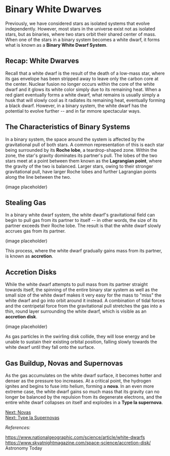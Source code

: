 # Binary White Dwarves

Previously, we have considered stars as isolated systems that evolve independently. However, most stars in the universe exist not as isolated stars, but as binaries, where two stars orbit their shared center of mass. When one of the stars in a binary system becomes a white dwarf, it forms what is known as a **Binary White Dwarf System**. 

## Recap: White Dwarves

Recall that a white dwarf is the result of the death of a low-mass star, where its gas envelope has been stripped away to leave only the carbon core at the center. Nuclear fusion no longer occurs within the core of the white dwarf and it glows its white color simply due to its remaining heat. When a red giant eventually forms a white dwarf, what remains is usually simply a husk that will slowly cool as it radiates its remaining heat, eventually forming a black dwarf. However, in a binary system, the white dwarf has the potential to evolve further -- and in far mmore spectacular ways.

## The Characteristics of Binary Systems

In a binary system, the space around the system is affected by the gravitational pull of both stars. A common representation of this is each star being surrounded by its **Roche lobe**, a teardrop-shaped zone. Within the zone, the star's gravity dominates its partner's pull. The lobes of the two stars meet at a point between them known as the **Lagrangian point**, where the gravity of the two is balanced. Larger stars, owing to their stronger gravitational pull, have larger Roche lobes and further Lagrangian points along the line between the two. 

(image placeholder)

## Stealing Gas

In a binary white dwarf system, the white dwarf's gravitational field can begin to pull gas from its partner to itself -- in other words, the size of its partner exceeds their Roche lobe. The result is that the white dwarf slowly accrues gas from its partner.

(image placeholder)

This process, where the white dwarf gradually gains mass from its partner, is known as **accretion**.

## Accretion Disks

While the white dwarf attempts to pull mass from its partner straight towards itself, the spinning of the entire binary star system as well as the small size of the white dwarf makes it very easy for the mass to "miss" the white dwarf and go into orbit around it instead. A combination of tidal forces and the centripetal force from the gravitational pull stretches the gas into a thin, round layer surrounding the white dwarf, which is visible as an **accretion disk**.

(image placeholder)

As gas particles in the swirling disk collide, they will lose energy and be unable to sustain their existing orbital position, falling slowly towards the white dwarf until they fall onto the surface.

## Gas Buildup, Novas and Supernovas

As the gas accumulates on the white dwarf surface, it becomes hotter and denser as the pressure too increases. At a critical point, the hydrogen ignites and begins to fuse into helium, forming a **nova**. In an even more extreme case, the white dwarf gains so much mass that its gravity can no longer be balanced by the repulsion from its degenerate electrons, and the entire white dwarf collapses on itself and explodes in a **Type Ia supernova**.

[Next: Novas](../nova/nova.md)  
[Next: Type Ia Supernovas](../nova/type_1a_supernova.md)

*References:*

https://www.nationalgeographic.com/science/article/white-dwarfs \
https://www.skyatnightmagazine.com/space-science/accretion-disk/ \
Astronomy Today

